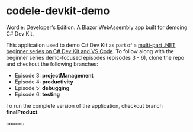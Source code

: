 # codele-devkit-demo
Wordle: Developer's Edition.  A Blazor WebAssembly app built for demoing C# Dev Kit.

This application used to demo C# Dev Kit as part of a [multi-part .NET beginner series on C# Dev Kit and VS Code](https://github.com/dotnet/beginner-series/tree/main/VS%20Code%20and%20the%20C%23%20Dev%20Kit).  To follow along with the beginner series demo-focused episodes (episodes 3 - 6), clone the repo and checkout the following branches:
* Episode 3: **projectManagement**
* Episode 4: **productivity**
* Episode 5: **debugging**
* Episode 6: **testing**

To run the complete version of the application, checkout branch **finalProduct**.

coucou
